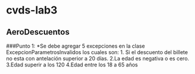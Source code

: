 # cvds-lab3

## AeroDescuentos
###Punto 1:
  *Se debe agregar 5 excepciones en la clase ExcepcionParametrosInvalidos los cuales son:
      1. Si el descuento  del billete no esta con antelación superior a 20 días.
      2.La edad es negativa o es cero.
      3.Edad superir a los 120
      4.Edad entre los 18 a 65 años
